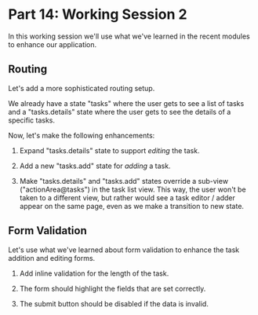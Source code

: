 # Part 14: Working Session 2

In this working session we'll use what we've learned in the recent modules to
enhance our application.

## Routing

Let's add a more sophisticated routing setup.

We already have a state "tasks" where the user gets to see a list of tasks and
a "tasks.details" state where the user gets to see the details of a specific
tasks.

Now, let's make the following enhancements:

1. Expand "tasks.details" state to support _editing_ the task.

2. Add a new "tasks.add" state for _adding_ a task.

3. Make "tasks.details" and "tasks.add" states override a sub-view
  ("actionArea@tasks") in the task list view. This way, the user won't be
  taken to a different view, but rather would see a task editor / adder appear
  on the same page, even as we make a transition to new state.

## Form Validation

Let's use what we've learned about form validation to enhance the task addition and editing forms.

1. Add inline validation for the length of the task.

2. The form should highlight the fields that are set correctly.

3. The submit button should be disabled if the data is invalid.

